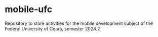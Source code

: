 # mobile-ufc
Repository to store activities for the mobile development subject of the Federal University of Ceará, semester 2024.2
